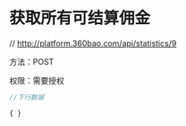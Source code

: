 # 获取所有可结算佣金

// http://platform.360bao.com/api/statistics/9

方法：POST

权限：需要授权

```javascript
//下行数据

{ }

```
